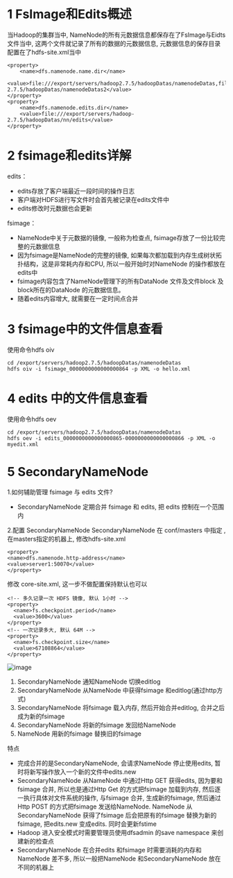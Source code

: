 # 1 FsImage和Edits概述
当Hadoop的集群当中, NameNode的所有元数据信息都保存在了FsImage与Eidts文件当中, 这两个文件就记录了所有的数据的元数据信息, 元数据信息的保存目录配置在了hdfs-site.xml当中
```
<property>
    <name>dfs.namenode.name.dir</name>
    <value>file:///export/servers/hadoop2.7.5/hadoopDatas/namenodeDatas,file:///export/servers/hadoop-2.7.5/hadoopDatas/namenodeDatas2</value>
</property>
<property>
    <name>dfs.namenode.edits.dir</name>
    <value>file:///export/servers/hadoop- 2.7.5/hadoopDatas/nn/edits</value>
</property>
```

# 2 fsimage和edits详解
edits：
- edits存放了客户端最近一段时间的操作日志
- 客户端对HDFS进行写文件时会首先被记录在edits文件中
- edits修改时元数据也会更新

fsimage：
- NameNode中关于元数据的镜像, 一般称为检查点, fsimage存放了一份比较完整的元数据信息
- 因为fsimage是NameNode的完整的镜像, 如果每次都加载到内存生成树状拓扑结构，这是非常耗内存和CPU, 所以一般开始时对NameNode 的操作都放在edits中
- fsimage内容包含了NameNode管理下的所有DataNode 文件及文件block 及block所在的DataNode 的元数据信息。
- 随着edits内容增大, 就需要在一定时间点合并

# 3 fsimage中的文件信息查看
使用命令hdfs oiv
``` 
cd /export/servers/hadoop2.7.5/hadoopDatas/namenodeDatas
hdfs oiv -i fsimage_0000000000000000864 -p XML -o hello.xml
```

# 4 edits 中的文件信息查看
使用命令hdfs oev
``` 
cd /export/servers/hadoop2.7.5/hadoopDatas/namenodeDatas
hdfs oev -i edits_0000000000000000865-0000000000000000866 -p XML -o myedit.xml
```

# 5 SecondaryNameNode
1.如何辅助管理 fsimage 与 edits 文件?
- SecondaryNameNode 定期合并 fsimage 和 edits, 把 edits 控制在一个范围内

2.配置 SecondaryNameNode
SecondaryNameNode 在 conf/masters 中指定 ,在masters指定的机器上, 修改hdfs-site.xml
``` 
<property>
<name>dfs.namenode.http-address</name>
<value>server1:50070</value>
</property>
```

修改	core-site.xml, 这一步不做配置保持默认也可以
``` 
<!-- 多久记录一次 HDFS 镜像, 默认 1小时 -->
<property>
  <name>fs.checkpoint.period</name>
  <value>3600</value>
</property>
<!-- 一次记录多大, 默认 64M -->
<property>
  <name>fs.checkpoint.size</name>
  <value>67108864</value>
</property>
```

![image](https://user-images.githubusercontent.com/75486726/178136103-d4623e0e-ed90-412c-9b71-aa01b0093ee1.png)

1. SecondaryNameNode 通知NameNode 切换editlog
2. SecondaryNameNode 从NameNode 中获得fsimage 和editlog(通过http方式)
3. SecondaryNameNode 将fsimage 载入内存, 然后开始合并editlog, 合并之后成为新的fsimage
4. SecondaryNameNode 将新的fsimage 发回给NameNode
5. NameNode 用新的fsimage 替换旧的fsimage

特点
- 完成合并的是SecondaryNameNode, 会请求NameNode 停止使用edits, 暂时将新写操作放入一个新的文件中edits.new
- SecondaryNameNode 从NameNode 中通过Http GET 获得edits, 因为要和fsimage 合并, 所以也是通过Http Get 的方式把fsimage 加载到内存, 然后逐一执行具体对文件系统的操作, 与fsimage 合并, 生成新的fsimage, 然后通过Http POST 的方式把fsimage 发送给NameNode. NameNode 从SecondaryNameNode 获得了fsimage 后会把原有的fsimage 替换为新的fsimage, 把edits.new 变成edits. 同时会更新fstime
- Hadoop 进入安全模式时需要管理员使用dfsadmin 的save namespace 来创建新的检查点
- SecondaryNameNode 在合并edits 和fsimage 时需要消耗的内存和NameNode 差不多, 所以一般把NameNode 和SecondaryNameNode 放在不同的机器上
